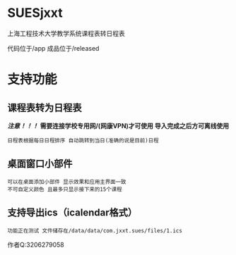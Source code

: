 # SUESjxxt
上海工程技术大学教学系统课程表转日程表

代码位于/app
成品位于/released

# 支持功能

## 课程表转为日程表
***注意！！！***
**需要连接学校专用网/(网康VPN)才可使用 导入完成之后方可离线使用**
    
    日程表根据每日日程排序 自动跳转到当日(准确的说是目前)日程
## 桌面窗口小部件
    可以在桌面添加小部件 显示效果和应用主界面一致
    不可自定义颜色 且最多只显示接下来的15个课程

## 支持导出ics（icalendar格式）
    功能正在测试 文件储存在/data/data/com.jxxt.sues/files/1.ics








作者Q:3206279058

